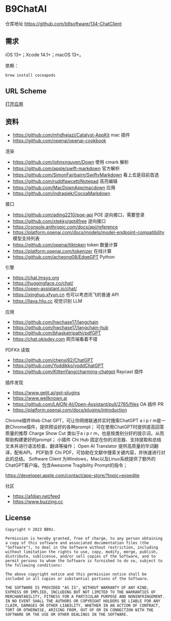 # B9ChatAI

仓库地址 https://github.com/b9software/134-ChatClient

## 需求

iOS 13+；Xcode 14.1+；macOS 13+。

依赖：

```sh
brew install cocoapods
```

## URL Scheme

[打开应用](b9software.chat-ai://)

## 资料

* https://github.com/mhdhejazi/Catalyst-AppKit mac 插件
* https://github.com/openai/openai-cookbook

渲染

* https://github.com/johnxnguyen/Down 使用 cmark 解析
* https://github.com/apple/swift-markdown 官方解析
* https://github.com/SimonFairbairn/SwiftyMarkdown 看上去是目前首选
* https://github.com/ruddfawcett/Notepad 高亮编辑
* https://github.com/MacDownApp/macdown 应用
* https://github.com/indragiek/CocoaMarkdown

接口

* https://github.com/ading2210/poe-api POE 逆向接口，需要登录
* https://github.com/xtekky/gpt4free 逆向接口
* https://console.anthropic.com/docs/api/reference
* https://platform.openai.com/docs/models/model-endpoint-compatibility 模型支持列表
* https://github.com/openai/tiktoken token 数量计算
* https://platform.openai.com/tokenizer 在线计算
* https://github.com/acheong08/EdgeGPT Python

引擎

* https://chat.lmsys.org
* https://huggingface.co/chat/
* https://open-assistant.io/chat/
* https://xinghuo.xfyun.cn 也可以考虑讯飞的普通 API
* https://llava.hliu.cc 视觉识别 LLM

应用

* https://github.com/hwchase17/langchain
* https://github.com/hwchase17/langchain-hub
* https://github.com/bhaskatripathi/pdfGPT
* https://chat.okisdev.com 网页端看着不错

PDFKit 读取

* https://github.com/chenxi92/ChatGPT
* https://github.com/Yoddikko/yoddChatGPT
* https://github.com/KittenYang/charming-chatgpt Raycast 插件

插件发现

* https://www.getit.ai/gpt-plugins
* https://www.wellknown.ai
* https://github.com/LAION-AI/Open-Assistant/pull/2765/files OA 插件 PR
* https://platform.openai.com/docs/plugins/introduction

Chrome插件Web Chat GPT，可让你网络联通并实时搜索ChatGPT
a i p r m是一款Chrome插件，提供预设好的各种prompt；
可在使用ChatGPT时提供提高回答质量的推荐
Charge Show Cut 类似于a i p r m，也是按类别分好的提示词，从而帮助构建更好的prompt；
小插件 Chi Hub 固定在你的浏览器、支持提取和总结文本并进行语法检查、翻译等操作；
Open AI Translator 提供高质量的华词翻译，配有API。
PDF助手 Chi PDF，可协助在文献中搜索关键内容，并快速进行对此的总结。
Software Client 为Windows，Mac以及Linux系统提供了额外的ChatGPT客户端，包含Awesome Tragibility Prompt的指令；

https://developer.apple.com/contact/app-store/?topic=expedite

社区

* https://afdian.net/feed
* https://www.buzzing.cc

## License

```text
Copyright © 2023 BB9z.

Permission is hereby granted, free of charge, to any person obtaining a copy of this software and associated documentation files (the "Software"), to deal in the Software without restriction, including without limitation the rights to use, copy, modify, merge, publish, distribute, sublicense, and/or sell copies of the Software, and to permit persons to whom the Software is furnished to do so, subject to the following conditions:

The above copyright notice and this permission notice shall be included in all copies or substantial portions of the Software.

THE SOFTWARE IS PROVIDED "AS IS", WITHOUT WARRANTY OF ANY KIND, EXPRESS OR IMPLIED, INCLUDING BUT NOT LIMITED TO THE WARRANTIES OF MERCHANTABILITY, FITNESS FOR A PARTICULAR PURPOSE AND NONINFRINGEMENT. IN NO EVENT SHALL THE AUTHORS OR COPYRIGHT HOLDERS BE LIABLE FOR ANY CLAIM, DAMAGES OR OTHER LIABILITY, WHETHER IN AN ACTION OF CONTRACT, TORT OR OTHERWISE, ARISING FROM, OUT OF OR IN CONNECTION WITH THE SOFTWARE OR THE USE OR OTHER DEALINGS IN THE SOFTWARE.
```
